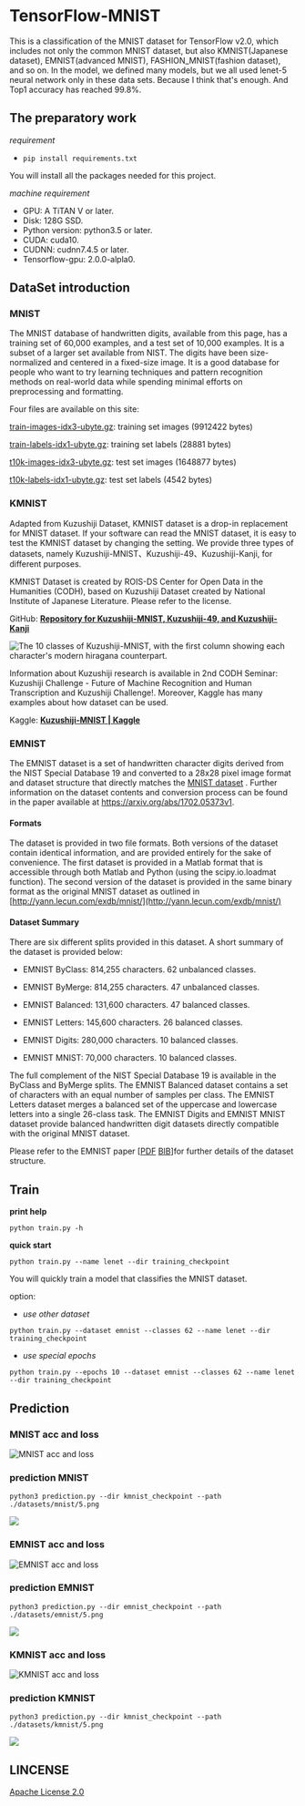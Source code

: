 # TensorFlow-MNIST

This is a classification of the MNIST dataset for TensorFlow v2.0, 
which includes not only the common MNIST dataset, 
but also KMNIST(Japanese dataset), EMNIST(advanced MNIST), 
FASHION_MNIST(fashion dataset), and so on. 
In the model, we defined many models, 
but we all used lenet-5 neural network only in these data sets. 
Because I think that's enough. And Top1 accuracy has reached 99.8%.

## The preparatory work

*requirement*
- `pip install requirements.txt`

You will install all the packages needed for this project.

*machine requirement*
- GPU: A TiTAN V or later.
- Disk: 128G SSD.
- Python version: python3.5 or later.
- CUDA: cuda10.
- CUDNN: cudnn7.4.5 or later.
- Tensorflow-gpu: 2.0.0-alpla0.

## DataSet introduction

### MNIST

The MNIST database of handwritten digits, available from this page, has a training set of 60,000 examples, and a test set of 10,000 examples. 
It is a subset of a larger set available from NIST. The digits have been size-normalized and centered in a fixed-size image.
It is a good database for people who want to try learning techniques and pattern recognition methods on real-world data while spending minimal efforts on preprocessing and formatting.

Four files are available on this site:

[train-images-idx3-ubyte.gz](http://yann.lecun.com/exdb/mnist/train-images-idx3-ubyte.gz):  training set images (9912422 bytes) 

[train-labels-idx1-ubyte.gz](http://yann.lecun.com/exdb/mnist/train-labels-idx1-ubyte.gz):  training set labels (28881 bytes) 

[t10k-images-idx3-ubyte.gz](http://yann.lecun.com/exdb/mnist/t10k-labels-idx3-ubyte.gz):   test set images (1648877 bytes) 

[t10k-labels-idx1-ubyte.gz](http://yann.lecun.com/exdb/mnist/t10k-labels-idx1-ubyte.gz):   test set labels (4542 bytes)

### KMNIST

Adapted from Kuzushiji Dataset, KMNIST dataset is a drop-in replacement for MNIST dataset. If your software can read the MNIST dataset, it is easy to test the KMNIST dataset by changing the setting. We provide three types of datasets, namely Kuzushiji-MNIST、Kuzushiji-49、Kuzushiji-Kanji, for different purposes.

KMNIST Dataset is created by ROIS-DS Center for Open Data in the Humanities (CODH), based on Kuzushiji Dataset created by National Institute of Japanese Literature. Please refer to the license.

GitHub: **[Repository for Kuzushiji-MNIST, Kuzushiji-49, and Kuzushiji-Kanji](https://github.com/rois-codh/kmnist)**

![The 10 classes of Kuzushiji-MNIST, with the first column showing each character's modern hiragana counterpart.](https://github.com/Lornatang/TensorFlow-MNIST/tree/master/img/introduction_kmnist.png)

Information about Kuzushiji research is available in 2nd CODH Seminar: Kuzushiji Challenge - Future of Machine Recognition and Human Transcription and Kuzushiji Challenge!. Moreover, Kaggle has many examples about how dataset can be used.

Kaggle: **[Kuzushiji-MNIST | Kaggle](https://www.kaggle.com/anokas/kuzushiji/)**

### EMNIST

The EMNIST dataset is a set of handwritten character digits derived from the NIST Special Database 19  and converted to a 28x28 pixel image format and dataset structure that directly matches the [MNIST dataset](http://yann.lecun.com/exdb/mnist/) . Further information on the dataset contents and conversion process can be found in the paper available at https://arxiv.org/abs/1702.05373v1.

#### Formats
The dataset is provided in two file formats. Both versions of the dataset contain identical information, and are provided entirely for the sake of convenience. The first dataset is provided in a Matlab format that is accessible through both Matlab and Python (using the scipy.io.loadmat function). The second version of the dataset is provided in the same binary format as the original MNIST dataset as outlined in [http://yann.lecun.com/exdb/mnist/](http://yann.lecun.com/exdb/mnist/)

#### Dataset Summary
There are six different splits provided in this dataset. A short summary of the dataset is provided below:

- EMNIST ByClass: 814,255 characters. 62 unbalanced classes.

- EMNIST ByMerge: 814,255 characters. 47 unbalanced classes.

- EMNIST Balanced:  131,600 characters. 47 balanced classes.

- EMNIST Letters: 145,600 characters. 26 balanced classes.

- EMNIST Digits: 280,000 characters. 10 balanced classes.

- EMNIST MNIST: 70,000 characters. 10 balanced classes.

The full complement of the NIST Special Database 19 is available in the ByClass and ByMerge splits. The EMNIST Balanced dataset contains a set of characters with an equal number of samples per class. The EMNIST Letters dataset merges a balanced set of the uppercase and lowercase letters into a single 26-class task. The EMNIST Digits and EMNIST MNIST dataset provide balanced handwritten digit datasets directly compatible with the original MNIST dataset.

Please refer to the EMNIST paper [[PDF](http://cn.arxiv.org/pdf/1702.05373v1.pdf) [BIB](http://biometrics.nist.gov/cs_links/EMNIST/emnist.bib)]for further details of the dataset structure.

## Train
**print help**

`python train.py -h`

**quick start**

`python train.py --name lenet --dir training_checkpoint`

You will quickly train a model that classifies the MNIST dataset.

option: 
- *use other dataset*

`python train.py --dataset emnist --classes 62 --name lenet --dir training_checkpoint`

- *use special epochs*

`python train.py --epochs 10 --dataset emnist --classes 62 --name lenet --dir training_checkpoint`

## Prediction

### MNIST acc and loss

![MNIST acc and loss](https://github.com/Lornatang/TensorFlow-MNIST/tree/master/img/mnist_acc_loss.png)

### prediction MNIST

`python3 prediction.py --dir kmnist_checkpoint --path ./datasets/mnist/5.png`

![](https://github.com/Lornatang/TensorFlow-MNIST/tree/master/img/pred_mnist.png)

### EMNIST acc and loss

![EMNIST acc and loss](https://github.com/Lornatang/TensorFlow-MNIST/tree/master/img/emnist_acc_loss.png)

### prediction EMNIST

`python3 prediction.py --dir emnist_checkpoint --path ./datasets/emnist/5.png`

![](https://github.com/Lornatang/TensorFlow-MNIST/tree/master/img/pred_emnist.png)

### KMNIST acc and loss

![KMNIST acc and loss](https://github.com/Lornatang/TensorFlow-MNIST/tree/master/img/kmnist_acc_loss.png)

### prediction KMNIST

`python3 prediction.py --dir kmnist_checkpoint --path ./datasets/kmnist/5.png`

![](https://github.com/Lornatang/TensorFlow-MNIST/tree/master/img/pred_kmnist.png)

## LINCENSE
[Apache License 2.0](https://github.com/Lornatang/TensorFlow-MNIST/blob/master/LICENSE)
